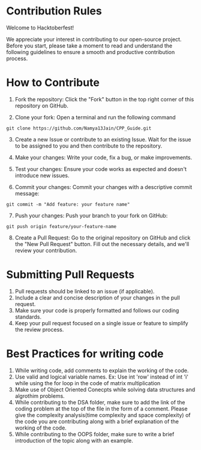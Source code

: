 # Contribution Rules
Welcome to Hacktoberfest!

We appreciate your interest in contributing to our open-source project. Before you start, please take a moment to read and understand the following guidelines to ensure a smooth and productive contribution process.

# How to Contribute
1. Fork the repository: Click the "Fork" button in the top right corner of this repository on GitHub.

2. Clone your fork: Open a terminal and run the following command

```shell
git clone https://github.com/Namya13Jain/CPP_Guide.git
```

3. Create a new Issue or contribute to an existing Issue. Wait for the issue to be assigned to you and then contribute to the repository.

4. Make your changes: Write your code, fix a bug, or make improvements.

5. Test your changes: Ensure your code works as expected and doesn't introduce new issues.

6. Commit your changes: Commit your changes with a descriptive commit message:

```shell
git commit -m "Add feature: your feature name"
```

7. Push your changes: Push your branch to your fork on GitHub:
```shell
git push origin feature/your-feature-name
```

8. Create a Pull Request: Go to the original repository on GitHub and click the "New Pull Request" button. Fill out the necessary details, and we'll review your contribution.

# Submitting Pull Requests
1. Pull requests should be linked to an issue (if applicable).
2. Include a clear and concise description of your changes in the pull request.
3. Make sure your code is properly formatted and follows our coding standards.
4. Keep your pull request focused on a single issue or feature to simplify the review process.

# Best Practices for writing code
1. While writing code, add comments to explain the working of the code.
2. Use valid and logical variable names. 
   Ex: Use int 'row' instead of int 'i' while using the for loop in the code of matrix multiplication
3. Make use of Object Oriented Conecpts while solving data structures and algrothim problems.
4. While contributing to the DSA folder, make sure to add the link of the coding problem at the top of the file in the form of a comment. Please give the complexity analysis(time complexity and space complexity) of the code you are contributing along with a brief explanation of the working of the code.
5. While contributing to the OOPS folder, make sure to write a brief introduction of the topic along with an example.

